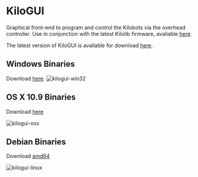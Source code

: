 # KiloGUI

Graphical front-end to program and control the Kilobots via the overhead controller. Use in conjunction with the latest Kilolib firmware, available [here](https://github.com/acornejo/kilolib). 

The latest version of KiloGUI is available for download [here](https://github.com/acornejo/kilogui/releases).

## Windows Binaries
Download [here][kilogui-binarywin32].
![kilogui-win32](https://raw.github.com/acornejo/kilogui/docs/gui-win32.png "kilogui win32 screenshot")

## OS X 10.9 Binaries
Download [here][kilogui-binaryosx]

![kilogui-osx](https://raw.github.com/acornejo/kilogui/docs/gui-osx.png "kilogui osx screenshot")

## Debian Binaries

Download [amd64][kilogui-binarydeb64]

![kilogui-linux](https://raw.github.com/acornejo/kilogui/docs/gui-linux.png "kilogui Linux screenshot")

[kilogui-binarywin32]:https://github.com/acornejo/kilogui/releases/download/v0.1/kilogui-win32.zip
[kilogui-binaryosx]:https://github.com/acornejo/kilogui/releases/download/v0.1/kilogui-osx.dmg
[kilogui-binarydeb64]:https://github.com/acornejo/kilogui/releases/download/v0.1/kilogui_1.0-1_amd64.deb
